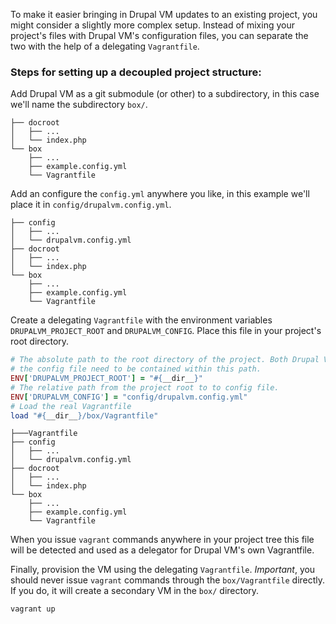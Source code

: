 To make it easier bringing in Drupal VM updates to an existing project, you might consider a slightly more complex setup. Instead of mixing your project's files with Drupal VM's configuration files, you can separate the two with the help of a delegating `Vagrantfile`.

### Steps for setting up a decoupled project structure:

Add Drupal VM as a git submodule (or other) to a subdirectory, in this case we'll name the subdirectory `box/`.

```
├── docroot
│   ├── ...
│   └── index.php
└── box
    ├── ...
    ├── example.config.yml
    └── Vagrantfile
```

Add an configure the `config.yml` anywhere you like, in this example we'll place it in `config/drupalvm.config.yml`.

```
├── config
│   ├── ...
│   └── drupalvm.config.yml
├── docroot
│   ├── ...
│   └── index.php
└── box
    ├── ...
    ├── example.config.yml
    └── Vagrantfile
```

Create a delegating `Vagrantfile` with the environment variables `DRUPALVM_PROJECT_ROOT` and `DRUPALVM_CONFIG`. Place this file in your project's root directory.

```ruby
# The absolute path to the root directory of the project. Both Drupal VM and
# the config file need to be contained within this path.
ENV['DRUPALVM_PROJECT_ROOT'] = "#{__dir__}"
# The relative path from the project root to to config file.
ENV['DRUPALVM_CONFIG'] = "config/drupalvm.config.yml"
# Load the real Vagrantfile
load "#{__dir__}/box/Vagrantfile"
```

```
├───Vagrantfile
├── config
│   ├── ...
│   └── drupalvm.config.yml
├── docroot
│   ├── ...
│   └── index.php
└── box
    ├── ...
    ├── example.config.yml
    └── Vagrantfile
```

When you issue `vagrant` commands anywhere in your project tree this file will be detected and used as a delegator for Drupal VM's own Vagrantfile.

Finally, provision the VM using the delegating `Vagrantfile`. _Important_, you should never issue `vagrant` commands through the `box/Vagrantfile` directly. If you do, it will create a secondary VM in the `box/` directory.

```sh
vagrant up
```
